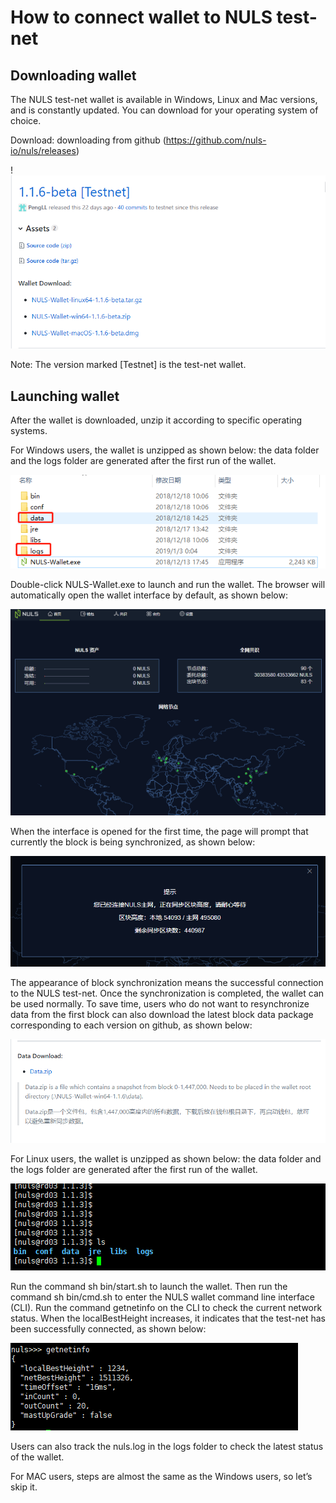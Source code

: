 # How to connect wallet to NULS test-net

## Downloading wallet

The NULS test-net wallet is available in Windows, Linux and Mac versions, and is constantly updated. You can download for your operating system of choice.

Download: downloading from github (https://github.com/nuls-io/nuls/releases)

!![1546586728639](./img/1546586728639.png)

Note: The version marked [Testnet] is the test-net wallet.

## Launching wallet

After the wallet is downloaded, unzip it according to specific operating systems.

For Windows users, the wallet is unzipped as shown below: the data folder and the logs folder are generated after the first run of the wallet.

![1546518956812](./img/1546518956812.png)

Double-click NULS-Wallet.exe to launch and run the wallet. The browser will automatically open the wallet interface by default, as shown below:

![1546519370742](./img/1546519370742.png)

When the interface is opened for the first time, the page will prompt that currently the block is being synchronized, as shown below:

![1546519548787](./img/1546519548787.png)

The appearance of block synchronization means the successful connection to the NULS test-net. Once the synchronization is completed, the wallet can be used normally. To save time, users who do not want to resynchronize data from the first block can also download the latest block data package corresponding to each version on github, as shown below:

![1546520020388](./img/1546520020388.png)


For Linux users, the wallet is unzipped as shown below: the data folder and the logs folder are generated after the first run of the wallet.

![1546520382686](./img/1546520382686.png)

Run the command sh bin/start.sh to launch the wallet. Then run the command sh bin/cmd.sh to enter the NULS wallet command line interface (CLI). Run the command getnetinfo on the CLI to check the current network status. When the localBestHeight increases, it indicates that the test-net has been successfully connected, as shown below:

![1546520727643](./img/1546520727643.png)

Users can also track the nuls.log in the logs folder to check the latest status of the wallet.



For MAC users, steps are almost the same as the Windows users, so let’s skip it.
